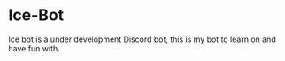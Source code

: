 # Ice-Bot
Ice bot is a under development Discord bot, this is my bot to learn on and have fun with.
